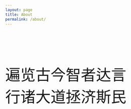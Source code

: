 ```yaml
---
layout: page
title: About
permalink: /about/
---
```



</br>
</br>
</br>
</br>
</br>
</br>
<font size=10 face="楷体"> 遍览古今智者达言 </font>
</br>
<font size=10 face="楷体"> 行诸大道拯济斯民 </font>
</br>
</br>
</br>
</br>
</br>
</br>
</br>
</br>